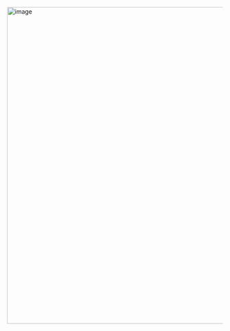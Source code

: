 <img width="741" alt="image" src="https://github.com/user-attachments/assets/7dbad938-946a-4354-8471-3e609e2d624e" />

